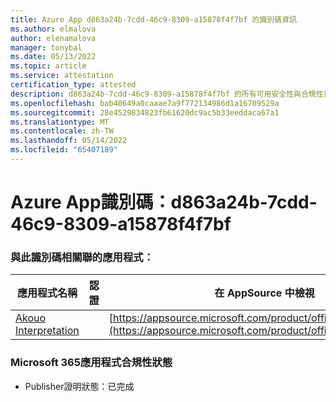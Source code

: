```yaml
---
title: Azure App d863a24b-7cdd-46c9-8309-a15878f4f7bf 的識別碼資訊
ms.author: elmalova
author: elenamalova
manager: tonybal
ms.date: 05/13/2022
ms.topic: article
ms.service: attestation
certification_type: attested
description: d863a24b-7cdd-46c9-8309-a15878f4f7bf 的所有可用安全性與合規性資訊。
ms.openlocfilehash: bab40649a0caaae7a9f772134986d1a16709529a
ms.sourcegitcommit: 28e4529834823fb61620dc9ac5b33eeddaca67a1
ms.translationtype: MT
ms.contentlocale: zh-TW
ms.lasthandoff: 05/14/2022
ms.locfileid: "65407189"
---
```

# <a name="azure-app-id-d863a24b-7cdd-46c9-8309-a15878f4f7bf"></a>Azure App識別碼：d863a24b-7cdd-46c9-8309-a15878f4f7bf


### <a name="apps-associated-with-this-id"></a>與此識別碼相關聯的應用程式：
| **應用程式名稱** | **認證** | **在 AppSource 中檢視** |
|--------------|---------------|-----------------------|
| [Akouo Interpretation](../forward/WA200003814.md) |  | [https://appsource.microsoft.com/product/office/WA200003814](https://appsource.microsoft.com/product/office/WA200003814) |

### <a name="microsoft-365-app-compliance-status"></a>Microsoft 365應用程式合規性狀態
- Publisher證明狀態：已完成
